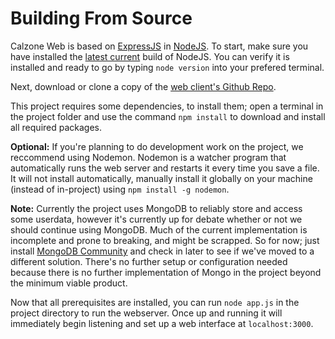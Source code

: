 # Building From Source
Calzone Web is based on [ExpressJS](http://expressjs.com/) in [NodeJS](https://nodejs.org/). To start, make sure you have installed the [latest current](https://nodejs.org/en/download/current) build of NodeJS. You can verify it is installed and ready to go by typing `node version` into your prefered terminal.

Next, download or clone a copy of the [web client's Github Repo](https://github.com/TailTwistStudios/Project-Calzone-Web).

This project requires some dependencies, to install them; open a terminal in the project folder and use the command `npm install` to download and install all required packages.

**Optional:** If you're planning to do development work on the project, we reccommend using Nodemon. Nodemon is a watcher program that automatically runs the web server and restarts it every time you save a file. It will not install automatically, manually install it globally on your machine (instead of in-project) using `npm install -g nodemon`.

**Note:** Currently the project uses MongoDB to reliably store and access some userdata, however it's currently up for debate whether or not we should continue using MongoDB. Much of the current implementation is incomplete and prone to breaking, and might be scrapped. So for now; just install [MongoDB Community](https://www.mongodb.com/try/download/community) and check in later to see if we've moved to a different solution. There's no further setup or configuration needed because there is no further implementation of Mongo in the project beyond the minimum viable product.

Now that all prerequisites are installed, you can run `node app.js` in the project directory to run the webserver. Once up and running it will immediately begin listening and set up a web interface at `localhost:3000`.
